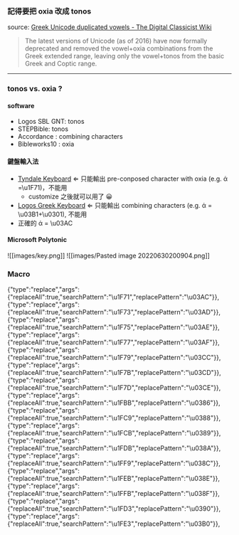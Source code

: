 ### 記得要把 oxia 改成 tonos


source: [Greek Unicode duplicated vowels - The Digital Classicist Wiki](https://wiki.digitalclassicist.org/Greek_Unicode_duplicated_vowels)

> The latest versions of Unicode (as of 2016) have now formally deprecated and removed the vowel+oxia combinations from the Greek extended range, leaving only the vowel+tonos from the basic Greek and Coptic range.


---

### tonos vs. oxia ?
#### software
- Logos SBL GNT: tonos
- STEPBible: tonos
- Accordance : combining characters
- Bibleworks10 : oxia
#### 鍵盤輸入法
- [Tyndale Keyboard](https://www.stepbible.org/downloads.jsp) ⇐ 只能輸出 pre-conposed character with oxia (e.g. ά =\u1F71)，不能用
	- customize 之後就可以用了 😀
- [Logos Greek Keyboard](https://www.logos.com/product/53264/original-languages-keyboards-for-windows) ⇐ 只能輸出 combining characters (e.g. ά = \u03B1+\u0301), 不能用
- 正確的 ά = \u03AC

#### Microsoft Polytonic
![[images/key.png]]
![[images/Pasted image 20220630200904.png]]



### Macro
>
{"type":"replace","args":{"replaceAll":true,"searchPattern":"\u1F71","replacePattern":"\u03AC"}},
{"type":"replace","args":{"replaceAll":true,"searchPattern":"\u1F73","replacePattern":"\u03AD"}},
{"type":"replace","args":{"replaceAll":true,"searchPattern":"\u1F75","replacePattern":"\u03AE"}},
{"type":"replace","args":{"replaceAll":true,"searchPattern":"\u1F77","replacePattern":"\u03AF"}},
{"type":"replace","args":{"replaceAll":true,"searchPattern":"\u1F79","replacePattern":"\u03CC"}},
{"type":"replace","args":{"replaceAll":true,"searchPattern":"\u1F7B","replacePattern":"\u03CD"}},
{"type":"replace","args":{"replaceAll":true,"searchPattern":"\u1F7D","replacePattern":"\u03CE"}},
{"type":"replace","args":{"replaceAll":true,"searchPattern":"\u1FBB","replacePattern":"\u0386"}},
{"type":"replace","args":{"replaceAll":true,"searchPattern":"\u1FC9","replacePattern":"\u0388"}},
{"type":"replace","args":{"replaceAll":true,"searchPattern":"\u1FCB","replacePattern":"\u0389"}},
{"type":"replace","args":{"replaceAll":true,"searchPattern":"\u1FDB","replacePattern":"\u038A"}},
{"type":"replace","args":{"replaceAll":true,"searchPattern":"\u1FF9","replacePattern":"\u038C"}},
{"type":"replace","args":{"replaceAll":true,"searchPattern":"\u1FEB","replacePattern":"\u038E"}},
{"type":"replace","args":{"replaceAll":true,"searchPattern":"\u1FFB","replacePattern":"\u038F"}},
{"type":"replace","args":{"replaceAll":true,"searchPattern":"\u1FD3","replacePattern":"\u0390"}},
{"type":"replace","args":{"replaceAll":true,"searchPattern":"\u1FE3","replacePattern":"\u03B0"}},
